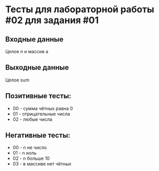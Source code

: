 # Тесты для лабораторной работы #02 для задания #01

## Входные данные 
Целое n и массив a

## Выходные данные
Целое sum

## Позитивные тесты:
 - 00 - сумма чётных равна 0
 - 01 - отрицательные числа
 - 02 - любые числа

## Негативные тесты:
 - 00 - n не число
 - 01 - n ноль
 - 02 - n больше 10
 - 03 - в массиве нет чётных
